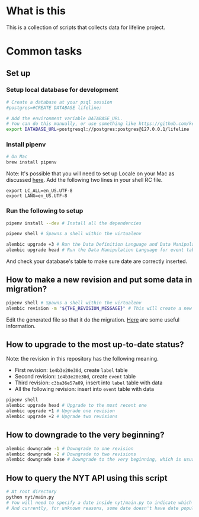 # What is this

This is a collection of scripts that collects data for lifeline project.

# Common tasks

## Set up

### Setup local database for development

```bash
# Create a database at your psql session
#postgres=#CREATE DATABASE lifeline;

# Add the environment variable DATABASE_URL.
# You can do this manually, or use something like https://github.com/kennethreitz/autoenv
export DATABASE_URL=postgresql://postgres:postgres@127.0.0.1/lifeline
```

### Install pipenv

```bash
# On Mac
brew install pipenv
```

Note: It's possible that you will need to set up Locale on your Mac as discussed [here](https://github.com/pypa/pipenv/issues/187).
Add the following two lines in your shell RC file.

```
export LC_ALL=en_US.UTF-8
export LANG=en_US.UTF-8
```

### Run the following to setup

```bash
pipenv install --dev # Install all the dependencies

pipenv shell # Spawns a shell within the virtualenv

alembic upgrade +3 # Run the Data Definition Language and Data Manipulation Language for label table
alembic upgrade head # Run the Data Manipulation Language for event table
```

And check your database's table to make sure date are correctly inserted.

## How to make a new revision and put some data in migration?

```bash
pipenv shell # Spawns a shell within the virtualenv
alembic revision -m "${THE_REVISION_MESSAGE}" # This will create a new revision and a new file will be generated under alembic/versions
```

Edit the generated file so that it do the migration. [Here](http://alembic.zzzcomputing.com/en/latest/ops.html) are some useful information.

## How to upgrade to the most up-to-date status?

Note: the revision in this repository has the following meaning.

- First revision: `1e4b3e20e30d`, create `label` table
- Second revision: `1e4b3e20e30d`, create `event` table
- Third revision: `c3ba36e57a09`, insert into `label` table with data
- All the following revision: insert into `event` table with data

```bash
pipenv shell
alembic upgrade head # Upgrade to the most recent one
alembic upgrade +1 # Upgrade one revision
alembic upgrade +2 # Upgrade two revisions
```

## How to downgrade to the very beginning?

```bash
alembic downgrade -1 # Downgrade to one revision
alembic downgrade -2 # Downgrade to two revisions
alembic downgrade base # Downgrade to the very beginning, which is usually a fresh start
```

## How to query the NYT API using this script

```bash
# At root directory
python nyt/main.py
# You will need to specify a date inside nyt/main.py to indicate which date's data you want.
# And currently, for unknown reasons, some date doesn't have date populated correctly.
```

